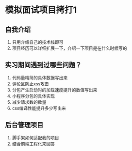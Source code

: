 # 模拟面试项目拷打1

## 自我介绍

1. 只用介绍自己的技术栈即可
2. 项目经历可以详细扩展一下，介绍一下项目是在什么时候写的

## 实习期间遇到过哪些问题？

1. 代码量精简的具体数据写出来
2. 评论区防止xss攻击
3. 分包产生启动时的加载速度提升的数值写出来
4. 小程序分包的具体实现
5. 减少请求数的数量
6. css编译性能提升多少写出来

## 后台管理项目

1. 脚手架如何适配我的项目
2. 结合前端工程化来回答


